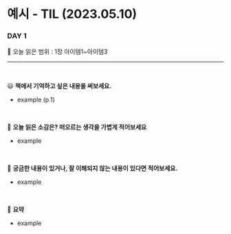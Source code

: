 # 예시 - TIL (2023.05.10)

### DAY 1

🔖 오늘 읽은 범위 : 1장 아이템1~아이템3

---
<br/>

😃 **책에서 기억하고 싶은 내용을 써보세요.**

- example (p.1) 


<br/>

🤔 **오늘 읽은 소감은? 떠오르는 생각을 가볍게 적어보세요**
- example


<br/>

🔎 **궁금한 내용이 있거나, 잘 이해되지 않는 내용이 있다면 적어보세요.**

- example


<br/>

🥰 **요약**
- example